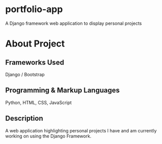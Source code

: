 # portfolio-app
A Django framework web application to display personal projects

<h1>About Project</h1>
<h2>Frameworks Used</h2>
<p>Django / Bootstrap</p>
<h2>Programming & Markup Languages</h2>
<p>Python, HTML, CSS, JavaScript</p>
<h2>Description</h2>
<p>A web application highlighting personal projects I have and am currently working on using the Django Framework.</p>
